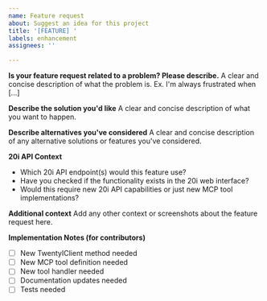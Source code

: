 ```yaml
---
name: Feature request
about: Suggest an idea for this project
title: '[FEATURE] '
labels: enhancement
assignees: ''

---
```


**Is your feature request related to a problem? Please describe.**
A clear and concise description of what the problem is. Ex. I'm always frustrated when [...]

**Describe the solution you'd like**
A clear and concise description of what you want to happen.

**Describe alternatives you've considered**
A clear and concise description of any alternative solutions or features you've considered.

**20i API Context**
- Which 20i API endpoint(s) would this feature use?
- Have you checked if the functionality exists in the 20i web interface?
- Would this require new 20i API capabilities or just new MCP tool implementations?

**Additional context**
Add any other context or screenshots about the feature request here.

**Implementation Notes (for contributors)**
- [ ] New TwentyIClient method needed
- [ ] New MCP tool definition needed  
- [ ] New tool handler needed
- [ ] Documentation updates needed
- [ ] Tests needed